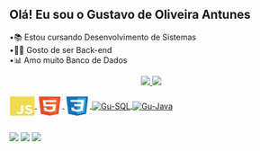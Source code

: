 ## Olá! Eu sou o Gustavo de Oliveira Antunes
•📚 Estou cursando Desenvolvimento de Sistemas <br>
•👨‍💻 Gosto de ser Back-end <br>
•📊 Amo muito Banco de Dados 

<div align="center">
  <a href="https://github.com/rafaballerini">
  <img height="180em" src="https://github-readme-stats.vercel.app/api?username=antunesGustavo&show_icons=true&theme=dark&include_all_commits=true&count_private=true"/>
  <img height="180em" src="https://github-readme-stats.vercel.app/api/top-langs/?username=antunesGustavo&layout=compact&langs_count=7&theme=dark"/>
</div>
  
  <div style="display: inline_block"><br>
  <img align="center" alt="Gu-JS" height="35" width="45" src="https://raw.githubusercontent.com/devicons/devicon/master/icons/javascript/javascript-plain.svg">
  <img align="center" alt="Gu-HTML" height="35" width="45" src="https://raw.githubusercontent.com/devicons/devicon/master/icons/html5/html5-original.svg">
  <img align="center" alt="Gu-CSS" height="35" width="45" src="https://raw.githubusercontent.com/devicons/devicon/master/icons/css3/css3-original.svg">
  <img align="center" alt="Gu-SQL" height="45" width="55" src="https://cdn.jsdelivr.net/gh/devicons/devicon/icons/mysql/mysql-original.svg">
  <img align="center" alt="Gu-Java" height="45" width="55" src="https://cdn.jsdelivr.net/gh/devicons/devicon/icons/java/java-original-wordmark.svg">
</div>

  ##
  <div>
  <a href="https://instagram.com/gusztaa" target="_blank"><img src="https://img.shields.io/badge/-Instagram-%23E4405F?style=for-the-badge&logo=instagram&logoColor=white" target="_blank"></a>
 	<a href="https://api.whatsapp.com/send?phone=5511999790532" target="_blank"><img src="https://img.shields.io/badge/WhatsApp-25D366?style=for-the-badge&logo=whatsapp&logoColor=white" target="_blank"></a>
  <a href = "https://gustavooliver.antunes@gmail.com"><img src="https://img.shields.io/badge/-Gmail-%23333?style=for-the-badge&logo=gmail&logoColor=white" target="_blank"></a>
  </div>

